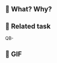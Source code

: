 ## :tophat: What? Why?

<!--Please provide a brief description of what this Pull Request is trying to accomplish, and what changes it involves.-->

## :pushpin: Related task

<!--Please provide the code to the relevant task or issue, if applicable.-->
QB-

## :ghost: GIF

<!--Please include any relevant GIFs or videos here, if applicable.-->